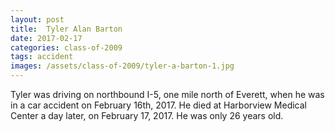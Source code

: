 ```yaml
---
layout: post
title:  Tyler Alan Barton
date: 2017-02-17
categories: class-of-2009
tags: accident
images: /assets/class-of-2009/tyler-a-barton-1.jpg
---
```

Tyler was driving on northbound I-5, one mile north of Everett, when he was in a car accident on February 16th, 2017.  He died at Harborview Medical Center a day later, on February 17, 2017.  He was only 26 years old.
